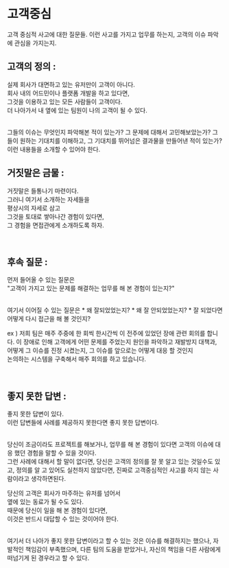 # 고객중심 

고객 중심적 사고에 대한 질문들. 
이런 사고를 가지고 업무를 하는지, 
고객의 이슈 파악에 관심을 가지는지.  

## 고객의 정의 : 

실제 회사가 대면하고 있는 유저만이 고객이 아니다.  
회사 내의 어드민이나 플랫폼 개발을 하고 있다면,  
그것을 이용하고 있는 모든 사람들이 고객이다.  
더 나아가서 내 옆에 있는 팀원이 나의 고객이 될 수 있다.  

<br>
그들의 이슈는 무엇인지 파악해본 적이 있는가?  
그 문제에 대해서 고민해보았는가?  
그들이 원하는 기대치를 이해하고,  
그 기대치를 뛰어넘은 결과물을 만들어낸 적이 있는가?  
이런 내용들을 소개할 수 있어야 한다.  

<br>

## 거짓말은 금물 : 

거짓말은 들통나기 마련이다.  
그러니 여기서 소개하는 자세들을  
평상시의 자세로 삼고  
그것을 토대로 쌓아나간 경험이 있다면,  
그 경험을 면접관에게 소개하도록 하자.  

<br>

## 후속 질문 :

먼저 들어올 수 있는 질문은  
"고객이 가지고 있는 문제를 해결하는 업무를 해 본 경험이 있는지?"     

<br>
여기서 이어질 수 있는 질문은 
* 왜 잘되었었는지?  
* 왜 잘 안되었었는지?  
* 잘 되었다면 어떻게 다시 접근을 해 볼 것인지?  

ex )
저희 팀은 매주 주중에 한 회씩 한시간씩 이 전주에 있었던 장애 관련 회의를 합니다. 
이 장애로 인해 고객에게 어떤 문제를 주었는지 원인을 파악하고 재발방지 대책과,  
어떻게 그 이슈를 진정 시켰는지, 
그 이슈를 앞으로는 어떻게 대응 할 것인지  
논의하는 시스템을 구축해서 매주 회의를 하고 있습니다.  

<br>

## 좋지 못한 답변 : 

좋지 못한 답변이 있다.  
이런 답변들에 사례를 제공하지 못한다면 좋지 못한 답변이다.  

<br>
당신이 조금이라도 프로젝트를 해보거나,  
업무를 해 본 경험이 있다면  
고객의 이슈에 대응 했던 경험을 말할 수 있을 것이다.  

<br>
그런 사례에 대해서 할 말이 없다면,  
당신은 고객의 정의를 잘 못 알고 있는 것일수도 있고,  
정의를 알 고 있어도 실천하지 않았다면,  
진짜로 고객중심적인 사고를 하지 않는 사람이라고 생각하면된다.  

당신의 고객은 회사가 마주하는 유저를 넘어서  
옆에 있는 동료가 될 수도 있다.  
때문에 당신이 일을 해 본 경험이 있다면,  
이것은 반드시 대답할 수 있는 것이어야 한다.  

<br>
여기서 더 나아가 좋지 못한 답변이라고 할 수 있는 것은  
이슈를 해결하지는 했으나,  
자발적인 책임감이 부족했으며,  
다른 팀의 도움을 받았거나,  
자신의 책임을 다른 사람에게 떠넘기게 된 경우라고 할 수 있다.  


